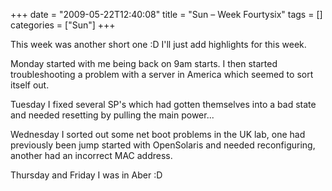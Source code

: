+++
date = "2009-05-22T12:40:08"
title = "Sun – Week Fourtysix"
tags = []
categories = ["Sun"]
+++

This week was another short one :D I'll just add highlights for this week.

Monday started with me being back on 9am starts. I then started troubleshooting a problem with a server in America which seemed to sort itself out.

Tuesday I fixed several SP's which had gotten themselves into a bad state and needed resetting by pulling the main power...

Wednesday I sorted out some net boot problems in the UK lab, one had previously been jump started with OpenSolaris and needed reconfiguring, another had an incorrect MAC address.

Thursday and Friday I was in Aber :D
